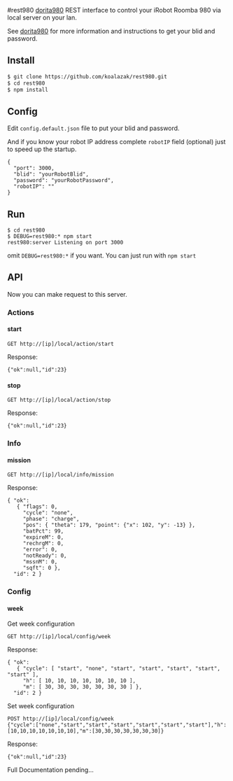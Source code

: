#rest980
[dorita980](https://github.com/koalazak/dorita980) REST interface to control your iRobot Roomba 980 via local server on your lan.

See [dorita980](https://github.com/koalazak/dorita980) for more information and instructions to get your blid and password.

## Install
```bash
$ git clone https://github.com/koalazak/rest980.git
$ cd rest980
$ npm install
```

## Config

Edit `config.default.json` file to put your blid and password.

And if you know your robot IP address complete `robotIP` field (optional) just to speed up the startup.
```
{
  "port": 3000,
  "blid": "yourRobotBlid",
  "password": "yourRobotPassword",
  "robotIP": ""
}
```

## Run
```
$ cd rest980
$ DEBUG=rest980:* npm start
rest980:server Listening on port 3000
```

omit `DEBUG=rest980:*` if you want. You can just run with `npm start`

## API

Now you can make request to this server.

### Actions

#### start
```http
GET http://[ip]/local/action/start
```
Response:
```
{"ok":null,"id":23}
```

#### stop
```http
GET http://[ip]/local/action/stop
```
Response:
```
{"ok":null,"id":23}
```

### Info

#### mission
```http
GET http://[ip]/local/info/mission
```
Response:
```
{ "ok":
   { "flags": 0,
     "cycle": "none",
     "phase": "charge",
     "pos": { "theta": 179, "point": {"x": 102, "y": -13} },
     "batPct": 99,
     "expireM": 0,
     "rechrgM": 0,
     "error": 0,
     "notReady": 0,
     "mssnM": 0,
     "sqft": 0 },
  "id": 2 }
```

### Config

#### week
Get week configuration
```http
GET http://[ip]/local/config/week
```
Response:
```
{ "ok":
   { "cycle": [ "start", "none", "start", "start", "start", "start", "start" ],
     "h": [ 10, 10, 10, 10, 10, 10, 10 ],
     "m": [ 30, 30, 30, 30, 30, 30, 30 ] },
  "id": 2 }
```

Set week configuration
```http
POST http://[ip]/local/config/week
{"cycle":["none","start","start","start","start","start","start"],"h":[10,10,10,10,10,10,10],"m":[30,30,30,30,30,30,30]}
```
Response:
```
{"ok":null,"id":23}
```

Full Documentation pending...